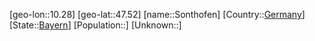 ﻿---
location: [47.52,10.28]
type: City
tags:
- geo/City


SpocWebEntityId: 34371
isDeleted: false
confidential: public

---
[geo-lon::10.28]
[geo-lat::47.52]
[name::Sonthofen]
[Country::[Germany](geo/Continent/Europe/Germany.md)]
[State::[Bayern](geo/Continent/Europe/Germany/Bayern.md)]
[Population::]
[Unknown::]

